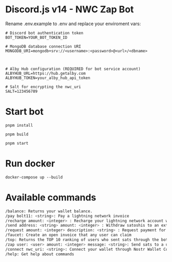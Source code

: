 # Discord.js v14 - NWC Zap Bot

Rename .env.example to .env and replace your enviroment vars:

```env
# Discord bot authentication token
BOT_TOKEN=YOUR_BOT_TOKEN_ID

# MongoDB database connection URI
MONGODB_URI=mongodb+srv://<username>:<password>@<url>/<dbname>



# Alby Hub configuration (REQUIRED for bot service account)
ALBYHUB_URL=https://hub.getalby.com
ALBYHUB_TOKEN=your_alby_hub_api_token

# Salt for encrypting the nwc_uri
SALT=123456789
```

# Start bot

```
pnpm install
```

```
pnpm build
```

```
pnpm start
```

# Run docker

```
docker-compose up --build
```

# Available commands

```bash
/balance: Returns your wallet balance.
/pay bolt11: <string>: Pay a lightning network invoice
/recharge amount: <integer> : Recharge your lightning network account with an invoice
/send address: <string> amount: <integer> : Withdraw satoshis to an external account outside discord
/request amount: <integer> description: <string> : Request payment for an invoice
/faucet: Create an open invoice that any user can claim
/top: Returns the TOP 10 ranking of users who sent sats through the bot
/zap user: <user> amount: <integer> message: <string>: Send sats to a user in discord
/connect nwc_uri: <string>: Connect your wallet through Nostr Wallet Connect
/help: Get help about commands
```
